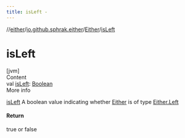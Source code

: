 ```yaml
---
title: isLeft -
---
```

//[either](../../index.md)/[io.github.sphrak.either](../index.md)/[Either](index.md)/[isLeft](is-left.md)



# isLeft  
[jvm]  
Content  
val [isLeft](is-left.md): [Boolean](https://kotlinlang.org/api/latest/jvm/stdlib/kotlin/-boolean/index.html)  
More info  


[isLeft](is-left.md) A boolean value indicating whether [Either](index.md) is of type [Either.Left](-left/index.md)



#### Return  


true or false

  



